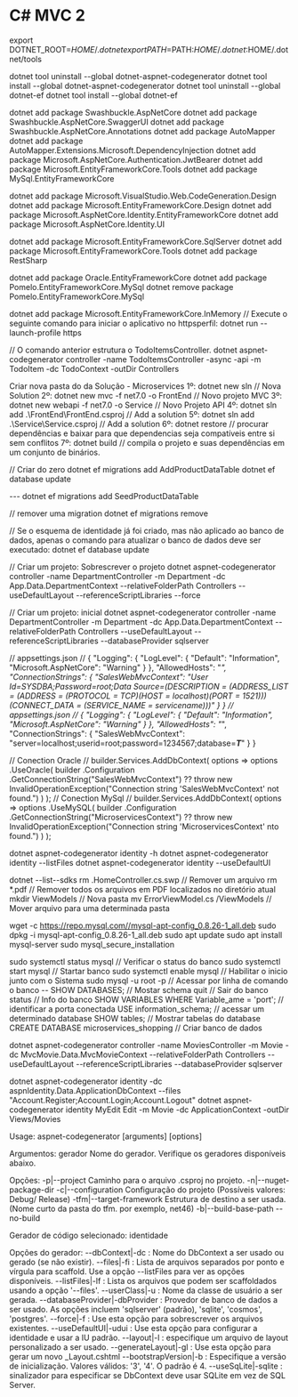 # C# MVC 2
export DOTNET_ROOT=$HOME/.dotnet
export PATH=$PATH:$HOME/.dotnet:$HOME/.dotnet/tools

dotnet tool uninstall --global dotnet-aspnet-codegenerator
dotnet tool install --global dotnet-aspnet-codegenerator
dotnet tool uninstall --global dotnet-ef
dotnet tool install --global dotnet-ef

dotnet add package Swashbuckle.AspNetCore
dotnet add package Swashbuckle.AspNetCore.SwaggerUI
dotnet add package Swashbuckle.AspNetCore.Annotations
dotnet add package AutoMapper
dotnet add package AutoMapper.Extensions.Microsoft.DependencyInjection
dotnet add package Microsoft.AspNetCore.Authentication.JwtBearer
dotnet add package Microsoft.EntityFrameworkCore.Tools
dotnet add package MySql.EntityFrameworkCore

dotnet add package Microsoft.VisualStudio.Web.CodeGeneration.Design
dotnet add package Microsoft.EntityFrameworkCore.Design
dotnet add package Microsoft.AspNetCore.Identity.EntityFrameworkCore
dotnet add package Microsoft.AspNetCore.Identity.UI

dotnet add package Microsoft.EntityFrameworkCore.SqlServer
dotnet add package Microsoft.EntityFrameworkCore.Tools
dotnet add package RestSharp

dotnet add package Oracle.EntityFrameworkCore
dotnet add package Pomelo.EntityFrameworkCore.MySql
dotnet remove package Pomelo.EntityFrameworkCore.MySql

dotnet add package Microsoft.EntityFrameworkCore.InMemory
// Execute o seguinte comando para iniciar o aplicativo no httpsperfil:
dotnet run --launch-profile https

// O comando anterior estrutura o TodoItemsController.
dotnet aspnet-codegenerator controller -name TodoItemsController -async -api -m TodoItem -dc TodoContext -outDir Controllers


Criar nova pasta do da Solução - Microservices
1º: dotnet new sln                                  // Nova Solution
2º: dotnet new mvc -f net7.0 -o FrontEnd            // Novo projeto MVC
3º: dotnet new webapi -f net7.0 -o Service          // Novo Projeto API
4º: dotnet sln add .\FrontEnd\FrontEnd.csproj       // Add a solution
5º: dotnet sln add .\Service\Service.csproj         // Add a solution
6º: dotnet restore                                  // procurar dependências e baixar para que dependencias seja compatíveis entre si sem conflitos
7º: dotnet build                                    // compila o projeto e suas dependências em um conjunto de binários.

// Criar do zero
dotnet ef migrations add AddProductDataTable
dotnet ef database update

--- dotnet ef migrations add SeedProductDataTable

// remover uma migration
dotnet ef migrations remove

// Se o esquema de identidade já foi criado, mas não aplicado ao banco de dados, apenas o comando para atualizar o banco de dados deve ser executado:
dotnet ef database update

// Criar um projeto: Sobrescrever o projeto
dotnet aspnet-codegenerator controller -name DepartmentController -m Department -dc App.Data.DepartmentContext --relativeFolderPath Controllers --useDefaultLayout --referenceScriptLibraries --force

// Criar um projeto: inicial
dotnet aspnet-codegenerator controller -name DepartmentController -m Department -dc App.Data.DepartmentContext --relativeFolderPath Controllers --useDefaultLayout --referenceScriptLibraries --databaseProvider sqlserver



// appsettings.json
//
{
  "Logging": {
      "LogLevel": {
         "Default": "Information",
         "Microsoft.AspNetCore": "Warning"
      }
   },
  "AllowedHosts": "*",
  "ConnectionStrings": {
      "SalesWebMvcContext": "User Id=SYSDBA;Password=root;Data Source=(DESCRIPTION = (ADDRESS_LIST = (ADDRESS = (PROTOCOL = TCP)(HOST = localhost)(PORT = 1521))) (CONNECT_DATA = (SERVICE_NAME = servicename)))"
   }
}
// appsettings.json
//
{
  "Logging": {
      "LogLevel": {
         "Default": "Information",
         "Microsoft.AspNetCore": "Warning"
      }
   },
  "AllowedHosts": "*",
  "ConnectionStrings": {
      "SalesWebMvcContext": "server=localhost;userid=root;password=1234567;database=***T***"
   }
}

// Conection Oracle
//
builder.Services.AddDbContext<SalesWebMvcContext>( options => options
   .UseOracle( builder
      .Configuration
      .GetConnectionString("SalesWebMvcContext") ?? throw new InvalidOperationException("Connection string 'SalesWebMvcContext' not found.")
   )
);
// Conection MySql
//
builder.Services.AddDbContext<MySqlContext>( options => options
   .UseMySQL( builder
      .Configuration
      .GetConnectionString("MicroservicesContext") ?? throw new InvalidOperationException("Connection string 'MicroservicesContext' nto found.")
   )
);


dotnet aspnet-codegenerator identity -h
dotnet aspnet-codegenerator identity --listFiles
dotnet aspnet-codegenerator identity --useDefaultUI











dotnet --list--sdks
rm .HomeController.cs.swp          // Remover um arquivo
rm *.pdf		                   // Remover todos os arquivos em PDF localizados no diretório atual
mkdir ViewModels                   // Nova pasta
mv ErrorViewModel.cs /ViewModels   // Mover arquivo para uma determinada pasta

wget -c https://repo.mysql.com//mysql-apt-config_0.8.26-1_all.deb
sudo dpkg -i mysql-apt-config_0.8.26-1_all.deb
sudo apt update
sudo apt install mysql-server
sudo mysql_secure_installation

sudo systemctl status mysql             // Verificar o status do banco
sudo systemctl start  mysql             // Startar banco
sudo systemctl enable mysql             // Habilitar o inicio junto com o Sistema
sudo mysql -u root -p                   // Acessar por linha de comando o banco -- 
SHOW DATABASES;                         // Mostar schema
quit                                    // Sair do banco
status                                  // Info do banco
SHOW VARIABLES WHERE Variable_ame = 'port';    // identificar a porta conectada
USE information_schema;                 // acessar um determinado database
SHOW tables;                            // Mostrar tabelas do database
CREATE DATABASE microservices_shopping  // Criar banco de dados

dotnet aspnet-codegenerator controller -name MoviesController -m Movie -dc MvcMovie.Data.MvcMovieContext --relativeFolderPath Controllers --useDefaultLayout --referenceScriptLibraries --databaseProvider sqlserver

dotnet aspnet-codegenerator identity -dc aspnIdentity.Data.ApplicationDbContext --files "Account.Register;Account.Login;Account.Logout"
dotnet aspnet-codegenerator identity MyEdit Edit -m Movie -dc ApplicationContext -outDir Views/Movies

Usage: aspnet-codegenerator [arguments] [options]

Argumentos:
gerador Nome do gerador. Verifique os geradores disponíveis abaixo.

Opções:
-p|--project Caminho para o arquivo .csproj no projeto.
-n|--nuget-package-dir
-c|--configuration Configuração do projeto (Possíveis valores: Debug/ Release)
-tfm|--target-framework Estrutura de destino a ser usada. (Nome curto da pasta do tfm. por exemplo, net46)
-b|--build-base-path
--no-build

Gerador de código selecionado: identidade

Opções do gerador:
--dbContext|-dc : Nome do DbContext a ser usado ou gerado (se não existir).
--files|-fi : Lista de arquivos separados por ponto e vírgula para scaffold. Use a opção --listFiles para ver as opções disponíveis.
--listFiles|-lf : Lista os arquivos que podem ser scaffoldados usando a opção '--files'.
--userClass|-u : Nome da classe de usuário a ser gerada.
--databaseProvider|-dbProvider : Provedor de banco de dados a ser usado. As opções incluem 'sqlserver' (padrão), 'sqlite', 'cosmos', 'postgres'.
--force|-f : Use esta opção para sobrescrever os arquivos existentes.
--useDefaultUI|-udui : Use esta opção para configurar a identidade e usar a IU padrão.
--layout|-l : especifique um arquivo de layout personalizado a ser usado.
--generateLayout|-gl : Use esta opção para gerar um novo _Layout.cshtml
--bootstrapVersion|-b : Especifique a versão de inicialização. Valores válidos: '3', '4'. O padrão é 4.
--useSqLite|-sqlite : sinalizador para especificar se DbContext deve usar SQLite em vez de SQL Server.
